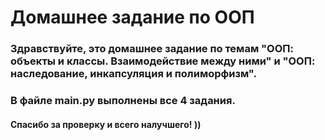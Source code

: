# Домашнее задание по ООП

### Здравствуйте, это домашнее задание по темам "ООП: объекты и классы. Взаимодействие между ними" и "ООП: наследование, инкапсуляция и полиморфизм".

### В файле main.py выполнены все 4 задания.

#### Спасибо за проверку и всего налучшего! ))